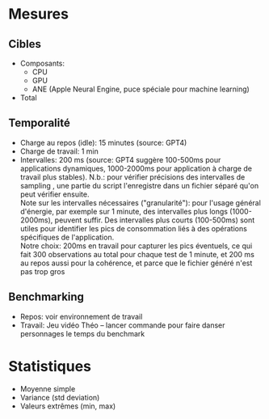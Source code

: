 # Mesures

## Cibles
- Composants:
  - CPU
  - GPU
  - ANE (Apple Neural Engine, puce spéciale pour machine learning)
- Total

## Temporalité
- Charge au repos (idle): 15 minutes (source: GPT4)
- Charge de travail: 1 min
- Intervalles: 200 ms (source: GPT4 suggère 100-500ms pour applications dynamiques, 1000-2000ms pour application à charge de travail plus stables). N.b.: pour vérifier précisions des intervalles de sampling , une partie du script l'enregistre dans un fichier séparé qu'on peut vérifier ensuite.
<br>Note sur les intervalles nécessaires ("granularité"):
pour l'usage général d'énergie, par exemple sur 1 minute, des intervalles plus longs (1000-2000ms), peuvent suffir. Des intervalles plus courts (100-500ms) sont utiles pour identifier les pics de consommation liés à des opérations spécifiques de l'application.
<br>Notre choix: 200ms en travail pour capturer les pics éventuels, ce qui fait 300 observations au total pour chaque test de 1 minute, et 200 ms au repos aussi pour la cohérence, et parce que le fichier généré n'est pas trop gros

## Benchmarking
- Repos: voir environnement de travail
- Travail: Jeu vidéo Théo – lancer commande pour faire danser personnages le temps du benchmark

# Statistiques
- Moyenne simple
- Variance (std deviation)
- Valeurs extrêmes (min, max)
